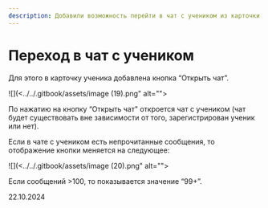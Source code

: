 ```yaml
---
description: Добавили возможность перейти в чат с учеником из карточки ученика
---
```


# Переход в чат с учеником

Для этого в карточку ученика добавлена кнопка “Открыть чат”.

![](<../../.gitbook/assets/image (19).png" alt=""><figcaption></figcaption></figure>

По нажатию на кнопку “Открыть чат" откроется чат с учеником (чат будет существовать вне зависимости от того, зарегистрирован ученик или нет).

Если в чате с учеником есть непрочитанные сообщения, то отображение кнопки меняется на следующее:

![](<../../.gitbook/assets/image (20).png" alt=""><figcaption></figcaption></figure>

Если сообщений >100, то показывается значение “99+”.

22.10.2024
